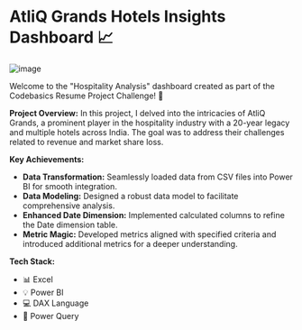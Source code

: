# AtliQ Grands Hotels Insights Dashboard 📈
![image](https://github.com/pranjalprateek6/AtliQ-Grands-Hotels-Insights/assets/88288212/bb274361-417b-4f2b-a1b0-a4ee6d24b13a)

Welcome to the "Hospitality Analysis" dashboard created as part of the Codebasics Resume Project Challenge! 🏨

**Project Overview:**
In this project, I delved into the intricacies of AtliQ Grands, a prominent player in the hospitality industry with a 20-year legacy and multiple hotels across India. The goal was to address their challenges related to revenue and market share loss.

**Key Achievements:**
- **Data Transformation:** Seamlessly loaded data from CSV files into Power BI for smooth integration.
- **Data Modeling:** Designed a robust data model to facilitate comprehensive analysis.
- **Enhanced Date Dimension:** Implemented calculated columns to refine the Date dimension table.
- **Metric Magic:** Developed metrics aligned with specified criteria and introduced additional metrics for a deeper understanding.

**Tech Stack:**
- 📊 Excel
- 💡 Power BI
- 💻 DAX Language
- 🔄 Power Query

